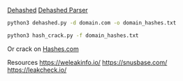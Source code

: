 [Dehashed](https://dehashed.com/)
[Dehashed Parser](https://github.com/sm00v/Dehashed/tree/master)
```bash
python3 dehashed.py -d domain.com -o domain_hashes.txt
```

```bash
python3 hash_crack.py -f domain_hashes.txt
```

Or crack on [Hashes.com](https://hashes.com/en/decrypt/hash)

Resources
https://weleakinfo.io/
https://snusbase.com/
https://leakcheck.io/